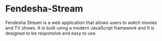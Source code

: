 # Fendesha-Stream
Fendesha Stream is a web application that allows users to watch movies and TV shows. It is built using a modern JavaScript framework and It is designed to be responsive and easy to use.
